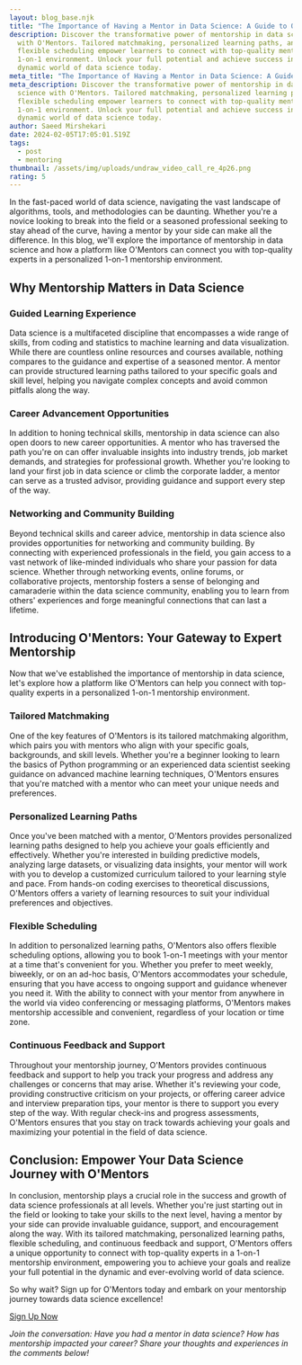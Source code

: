 ```yaml
---
layout: blog_base.njk
title: "The Importance of Having a Mentor in Data Science: A Guide to O'Mentors"
description: Discover the transformative power of mentorship in data science
  with O'Mentors. Tailored matchmaking, personalized learning paths, and
  flexible scheduling empower learners to connect with top-quality mentors in a
  1-on-1 environment. Unlock your full potential and achieve success in the
  dynamic world of data science today.
meta_title: "The Importance of Having a Mentor in Data Science: A Guide to O'Mentors"
meta_description: Discover the transformative power of mentorship in data
  science with O'Mentors. Tailored matchmaking, personalized learning paths, and
  flexible scheduling empower learners to connect with top-quality mentors in a
  1-on-1 environment. Unlock your full potential and achieve success in the
  dynamic world of data science today.
author: Saeed Mirshekari
date: 2024-02-05T17:05:01.519Z
tags:
  - post
  - mentoring
thumbnail: /assets/img/uploads/undraw_video_call_re_4p26.png
rating: 5
---
```



In the fast-paced world of data science, navigating the vast landscape of algorithms, tools, and methodologies can be daunting. Whether you're a novice looking to break into the field or a seasoned professional seeking to stay ahead of the curve, having a mentor by your side can make all the difference. In this blog, we'll explore the importance of mentorship in data science and how a platform like O'Mentors can connect you with top-quality experts in a personalized 1-on-1 mentorship environment.

## Why Mentorship Matters in Data Science

### Guided Learning Experience

Data science is a multifaceted discipline that encompasses a wide range of skills, from coding and statistics to machine learning and data visualization. While there are countless online resources and courses available, nothing compares to the guidance and expertise of a seasoned mentor. A mentor can provide structured learning paths tailored to your specific goals and skill level, helping you navigate complex concepts and avoid common pitfalls along the way.

### Career Advancement Opportunities

In addition to honing technical skills, mentorship in data science can also open doors to new career opportunities. A mentor who has traversed the path you're on can offer invaluable insights into industry trends, job market demands, and strategies for professional growth. Whether you're looking to land your first job in data science or climb the corporate ladder, a mentor can serve as a trusted advisor, providing guidance and support every step of the way.

### Networking and Community Building

Beyond technical skills and career advice, mentorship in data science also provides opportunities for networking and community building. By connecting with experienced professionals in the field, you gain access to a vast network of like-minded individuals who share your passion for data science. Whether through networking events, online forums, or collaborative projects, mentorship fosters a sense of belonging and camaraderie within the data science community, enabling you to learn from others' experiences and forge meaningful connections that can last a lifetime.

## Introducing O'Mentors: Your Gateway to Expert Mentorship

Now that we've established the importance of mentorship in data science, let's explore how a platform like O'Mentors can help you connect with top-quality experts in a personalized 1-on-1 mentorship environment.

### Tailored Matchmaking

One of the key features of O'Mentors is its tailored matchmaking algorithm, which pairs you with mentors who align with your specific goals, backgrounds, and skill levels. Whether you're a beginner looking to learn the basics of Python programming or an experienced data scientist seeking guidance on advanced machine learning techniques, O'Mentors ensures that you're matched with a mentor who can meet your unique needs and preferences.

### Personalized Learning Paths

Once you've been matched with a mentor, O'Mentors provides personalized learning paths designed to help you achieve your goals efficiently and effectively. Whether you're interested in building predictive models, analyzing large datasets, or visualizing data insights, your mentor will work with you to develop a customized curriculum tailored to your learning style and pace. From hands-on coding exercises to theoretical discussions, O'Mentors offers a variety of learning resources to suit your individual preferences and objectives.

### Flexible Scheduling

In addition to personalized learning paths, O'Mentors also offers flexible scheduling options, allowing you to book 1-on-1 meetings with your mentor at a time that's convenient for you. Whether you prefer to meet weekly, biweekly, or on an ad-hoc basis, O'Mentors accommodates your schedule, ensuring that you have access to ongoing support and guidance whenever you need it. With the ability to connect with your mentor from anywhere in the world via video conferencing or messaging platforms, O'Mentors makes mentorship accessible and convenient, regardless of your location or time zone.

### Continuous Feedback and Support

Throughout your mentorship journey, O'Mentors provides continuous feedback and support to help you track your progress and address any challenges or concerns that may arise. Whether it's reviewing your code, providing constructive criticism on your projects, or offering career advice and interview preparation tips, your mentor is there to support you every step of the way. With regular check-ins and progress assessments, O'Mentors ensures that you stay on track towards achieving your goals and maximizing your potential in the field of data science.

## Conclusion: Empower Your Data Science Journey with O'Mentors

In conclusion, mentorship plays a crucial role in the success and growth of data science professionals at all levels. Whether you're just starting out in the field or looking to take your skills to the next level, having a mentor by your side can provide invaluable guidance, support, and encouragement along the way. With its tailored matchmaking, personalized learning paths, flexible scheduling, and continuous feedback and support, O'Mentors offers a unique opportunity to connect with top-quality experts in a 1-on-1 mentorship environment, empowering you to achieve your goals and realize your full potential in the dynamic and ever-evolving world of data science.

So why wait? Sign up for O'Mentors today and embark on your mentorship journey towards data science excellence!

[Sign Up Now](https://olabs.ck.page/waitlist)

*Join the conversation: Have you had a mentor in data science? How has mentorship impacted your career? Share your thoughts and experiences in the comments below!*